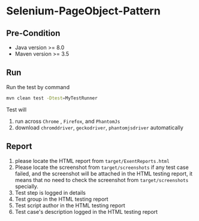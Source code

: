 # Selenium-PageObject-Pattern

## Pre-Condition
- Java version >= 8.0
- Maven version >= 3.5

## Run
Run the test by command

```bash
mvn clean test -Dtest=MyTestRunner
```

Test will
1. run across `Chrome` , `Firefox`, and `PhantomJs`
2. download `chromddriver`, `geckodriver`, `phantomjsdriver` automatically


## Report
1. please locate the HTML report from `target/ExentReports.html`
2. Please locate the screenshot from `target/screenshots` if any test case failed, and the screenshot
will be attached in the HTML testing report, it means that no need to check the screenshot from `target/screenshots` specially.
3. Test step is logged in details
4. Test group in the HTML testing report
5. Test script author in the HTML testing report
6. Test case's description logged in the HTML testing report
